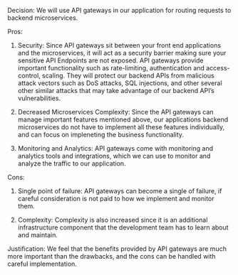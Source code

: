Decision: We will use API gateways in our application for routing requests to backend microservices.

Pros:

1. Security: Since API gateways sit between your front end applications and the microservices, it will act as a security barrier making sure your sensitive API Endpoints are not exposed. API gateways provide important functionality such as rate-limiting, authentication and access-control, scaling. They will protect our backend APIs from malicious attack vectors such as DoS attacks, SQL injections, and other several other similar attacks that may take advantage of our backend API’s vulnerabilities.

2. Decreased Microservices Complexity: Since the API gateways can manage important features mentioned above, our applications backend microservices do not have to implement all these features individually, and can focus on impleneting the business functionality.

3. Monitoring and Analytics: API gateways come with monitoring and analytics tools and integrations, which we can use to monitor and analyze the traffic to our application.

Cons:

1. Single point of failure: API gateways can become a single of failure, if careful consideration is not paid to how we implement and monitor them.

2. Complexity: Complexity is also increased since it is an additional infrastructure component that the development team has to learn about and maintain.

Justification: We feel that the benefits provided by API gateways are much more important than the drawbacks, and the cons can be handled with careful implementation.